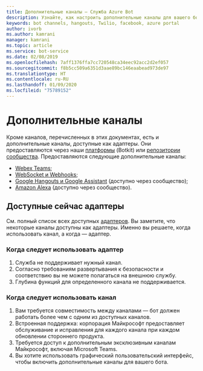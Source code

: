 ```yaml
---
title: Дополнительные каналы — Служба Azure Bot
description: Узнайте, как настроить дополнительные каналы для вашего бота.
keywords: bot channels, hangouts, Twilio, facebook, azure portal
author: ivorb
ms.author: kamrani
manager: kamrani
ms.topic: article
ms.service: bot-service
ms.date: 02/08/2019
ms.openlocfilehash: 7aff1376ffa7cc720548ca34eec92acc2d2ef057
ms.sourcegitcommit: f8b5cc509a6351d3aae89bc146eaabead973de97
ms.translationtype: HT
ms.contentlocale: ru-RU
ms.lasthandoff: 01/09/2020
ms.locfileid: "75789152"
---
```

# <a name="additional-channels"></a>Дополнительные каналы

Кроме каналов, перечисленных в этих документах, есть и дополнительные каналы, доступные как адаптеры. Они предоставляются через наши [платформы](https://botkit.ai/docs/v4/platforms/) (Botkit) или [репозитории сообщества](https://github.com/BotBuilderCommunity/). Предоставляются следующие дополнительные каналы:

- [Webex Teams](https://botkit.ai/docs/v4/platforms/webex.html);
- [WebSocket и Webhooks](https://botkit.ai/docs/v4/platforms/web.html);
- [Google Hangouts и Google Assistant](https://github.com/BotBuilderCommunity/) (доступно через сообщество);
- [Amazon Alexa](https://github.com/BotBuilderCommunity/) (доступно через сообщество).

## <a name="currently-available-adapters"></a>Доступные сейчас адаптеры

См. полный список всех доступных [адаптеров](https://botkit.ai/docs/v4/platforms/). Вы заметите, что некоторые каналы доступны как адаптеры. Именно вы решаете, когда использовать канал, а когда — адаптер.

### <a name="when-to-use-an-adapter"></a>Когда следует использовать адаптер

1. Служба не поддерживает нужный канал.
2. Согласно требованиям развертывания к безопасности и соответствию вы не можете полагаться на внешнюю службу.
3. Глубина функций для определенного канала не поддерживается.

### <a name="when-to-use-a-channel"></a>Когда следует использовать канал

1. Вам требуется совместимость между каналами — бот должен работать более чем с одним из доступных каналов.
2. Встроенная поддержка: корпорация Майкрософт предоставляет обслуживание и исправления для каждого канала при каждом обновлении стороннего продукта.
3. Требуется доступ к дополнительным эксклюзивным каналам Майкрософт, включая Microsoft Teams.
4. Вы хотите использовать графический пользовательский интерфейс, чтобы включить дополнительные каналы для вашего бота.
